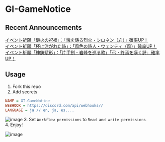 # GI-GameNotice

## Recent Announcements
[イベント祈願「鍛火の祝福」：「魂を鋳る烈火・シロネン（岩）」確率UP！](log/21048.md)  
[イベント祈願「杯に注がれた詩」：「風色の詩人・ウェンティ（風）」確率UP！](log/21049.md)  
[イベント祈願「神鋳賦形」：「片手剣・岩峰を巡る歌」「弓・終焉を嘆く詩」確率UP！](log/21050.md)
<end>

## Usage
1. Fork this repo
2. Add secrets
```ini
NAME = GI-GameNotice
WEBHOOK = https://discord.com/api/webhooks//
LANGUAGE = ja // en, ja, es....
```
![image](https://github.com/c2t-r/GI-GameNotice/assets/80561604/63d8a4f2-9ec2-49d7-a637-44d728b2f945)
3. Set `Workflow permissions` to `Read and write permissions`  
4. Enjoy!

![image](https://github.com/c2t-r/GI-GameNotice/assets/80561604/24ec6182-cd99-4969-ab59-1d65c886077a)
